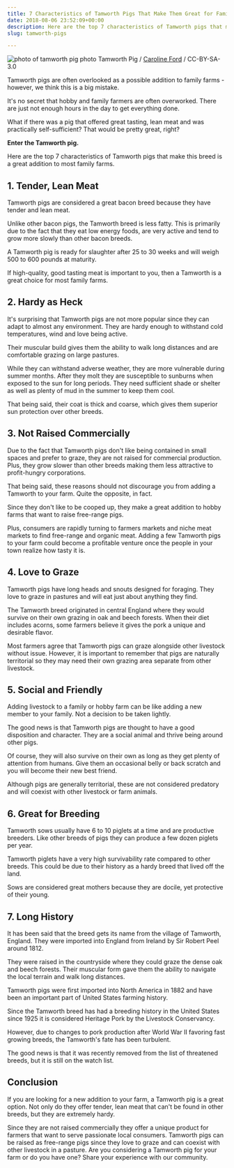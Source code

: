 ```yaml
---
title: 7 Characteristics of Tamworth Pigs That Make Them Great for Family Farms
date: 2018-08-06 23:52:09+00:00
description: Here are the top 7 characteristics of Tamworth pigs that make this breed is a great addition to most family farms.
slug: tamworth-pigs

---
```


![photo of tamworth pig photo](https://www.doorwaysmagazine.com/wp-content/uploads/tamworth_pig_photo.jpg) 
Tamworth Pig / [Caroline Ford](https://commons.wikimedia.org/wiki/File%3AMudchute_farm_pig_side.jpg) / CC-BY-SA-3.0

Tamworth pigs are often overlooked as a possible addition to family farms - however, we think this is a big mistake.





It's no secret that hobby and family farmers are often overworked. There are just not enough hours in the day to get everything done.





What if there was a pig that offered great tasting, lean meat and was practically self-sufficient? That would be pretty great, right?





**Enter the Tamworth pig.**





Here are the top 7 characteristics of Tamworth pigs that make this breed is a great addition to most family farms.





## 1. Tender, Lean Meat



Tamworth pigs are considered a great bacon breed because they have tender and lean meat. 

Unlike other bacon pigs, the Tamworth breed is less fatty. This is primarily due to the fact that they eat low energy foods, are very active and tend to grow more slowly than other bacon breeds.

A Tamworth pig is ready for slaughter after 25 to 30 weeks and will weigh 500 to 600 pounds at maturity.

If high-quality, good tasting meat is important to you, then a Tamworth is a great choice for most family farms. 



## 2. Hardy as Heck



It's surprising that Tamworth pigs are not more popular since they can adapt to almost any environment. They are hardy enough to withstand cold temperatures, wind and love being active.

Their muscular build gives them the ability to walk long distances and are comfortable grazing on large pastures.

While they can withstand adverse weather, they are more vulnerable during summer months. After they molt they are susceptible to sunburns when exposed to the sun for long periods. They need sufficient shade or shelter as well as plenty of mud in the summer to keep them cool.

That being said, their coat is thick and coarse, which gives them superior sun protection over other breeds.



## 3. Not Raised Commercially



Due to the fact that Tamworth pigs don't like being contained in small spaces and prefer to graze, they are not raised for commercial production. Plus, they grow slower than other breeds making them less attractive to profit-hungry corporations.

That being said, these reasons should not discourage you from adding a Tamworth to your farm. Quite the opposite, in fact. 

Since they don't like to be cooped up, they make a great addition to hobby farms that want to raise free-range pigs.

Plus, consumers are rapidly turning to farmers markets and niche meat markets to find free-range and organic meat. Adding a few Tamworth pigs to your farm could become a profitable venture once the people in your town realize how tasty it is.



## 4. Love to Graze



Tamworth pigs have long heads and snouts designed for foraging. They love to graze in pastures and will eat just about anything they find. 

The Tamworth breed originated in central England where they would survive on their own grazing in oak and beech forests. When their diet includes acorns, some farmers believe it gives the pork a unique and desirable flavor.

Most farmers agree that Tamworth pigs can graze alongside other livestock without issue. However, it is important to remember that pigs are naturally territorial so they may need their own grazing area separate from other livestock.



## 5. Social and Friendly



Adding livestock to a family or hobby farm can be like adding a new member to your family. Not a decision to be taken lightly.

The good news is that Tamworth pigs are thought to have a good disposition and character. They are a social animal and thrive being around other pigs. 

Of course, they will also survive on their own as long as they get plenty of attention from humans. Give them an occasional belly or back scratch and you will become their new best friend.

Although pigs are generally territorial, these are not considered predatory and will coexist with other livestock or farm animals.



## 6. Great for Breeding



Tamworth sows usually have 6 to 10 piglets at a time and are productive breeders. Like other breeds of pigs they can produce a few dozen piglets per year.

Tamworth piglets have a very high survivability rate compared to other breeds. This could be due to their history as a hardy breed that lived off the land.

Sows are considered great mothers because they are docile, yet protective of their young.



## 7. Long History



It has been said that the breed gets its name from the village of Tamworth, England. They were imported into England from Ireland by Sir Robert Peel around 1812.

They were raised in the countryside where they could graze the dense oak and beech forests. Their muscular form gave them the ability to navigate the local terrain and walk long distances.

Tamworth pigs were first imported into North America in 1882 and have been an important part of United States farming history.

Since the Tamworth breed has had a breeding history in the United States since 1925 it is considered Heritage Pork by the Livestock Conservancy. 

However, due to changes to pork production after World War II favoring fast growing breeds, the Tamworth's fate has been turbulent.

The good news is that it was recently removed from the list of threatened breeds, but it is still on the watch list.



## Conclusion



If you are looking for a new addition to your farm, a Tamworth pig is a great option. Not only do they offer tender, lean meat that can't be found in other breeds, but they are extremely hardy.

Since they are not raised commercially they offer a unique product for farmers that want to serve passionate local consumers. Tamworth pigs can be raised as free-range pigs since they love to graze and can coexist with other livestock in a pasture.
Are you considering a Tamworth pig for your farm or do you have one? Share your experience with our community.
